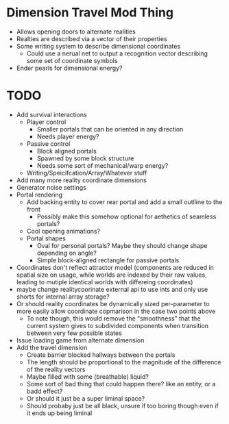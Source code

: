 Dimension Travel Mod Thing
===
- Allows opening doors to alternate realities
- Realties are described via a vector of their properties
- Some writing system to describe dimensional coordinates
  - Could use a nerual net to output a recognition vector describing some set of coordinate symbols
- Ender pearls for dimensional energy?


TODO
===
- Add survival interactions
  - Player control
    - Smaller portals that can be oriented in any direction
    - Needs player energy?
  - Passive control
    - Block aligned portals
    - Spawned by some block structure
    - Needs some sort of mechanical/warp energy?
  - Writing/Speicifcation/Array/Whatever stuff
- Add many more reality coordinate dimensions
 - Generator noise settings
- Portal rendering
  - Add backing entity to cover rear portal and add a small outlline to the front
    - Possibly make this somehow optional for aethetics of seamless portals?
  - Cool opening animations?
  - Portal shapes
    - Oval for personal portals? Maybe they should change shape depending on angle?
    - Simple block-aligned rectangle for passive portals
- Coordinates don't reflect attractor model (components are reduced in spatial size on usage, while worlds are indexed by their raw values, leading to mutiple identical worlds with differeing coordinates)
- maybe change realitycoorinate external api to use ints and only use shorts for internal array storage?
- Or should reality coordinates be dynamically sized per-parameter to more easily allow coordinate copmarison in the case two points above
  - To note though, this would remove the "smoothness" that the current system gives to subdivided components when transition between very few possible states
- Issue loading game from alternate dimension
- Add the travel dimension
  - Create barrier blocked hallways between the portals
  - The length should be proportional to the magnitude of the difference of the reality vectors
  - Maybe filled with some (breathable) liquid?
  - Some sort of bad thing that could happen there? like an entity, or a badd effect?
  - Or should it just be a super liminal space?
  - Should probaby just be all black, unsure if too boring though even if it ends up being liminal